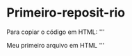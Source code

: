 # Primeiro-reposit-rio

Para copiar o código em HTML:
'''
<html>
  <hl>Meu primeiro arquivo em HTML</hl>
<html>  
'''
